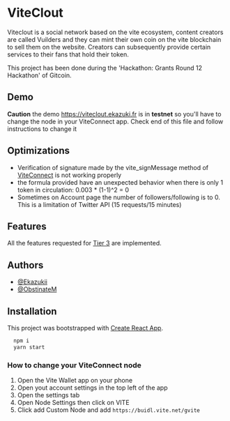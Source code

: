 # ViteClout

Viteclout is a social network based on the vite ecosystem, content creators are called Vuilders and they can mint their own coin on the vite blockchain to sell them on the website. Creators can subsequently provide certain services to their fans that hold their token.

This project has been done during the 'Hackathon: Grants Round 12 Hackathon' of Gitcoin.

## Demo

**Caution** the demo https://viteclout.ekazuki.fr is in **testnet** so you'll have to change the node in your ViteConnect app. Check end of this file and follow instructions to change it

## Optimizations

-   Verification of signature made by the vite_signMessage method of [ViteConnect](https://github.com/vitelabs/vite-connect-client) is not working properly
-   the formula provided have an unexpected behavior when there is only 1 token in circulation: 0.003 \* (1-1)^2 = 0
-   Sometimes on Account page the number of followers/following is to 0. This is a limitation of Twitter API (15 requests/15 minutes)

## Features

All the features requested for [Tier 3](https://gitcoin.co/issue/vitelabs/bounties/15/100027203) are implemented.

## Authors

-   [@Ekazukii](https://www.github.com/Ekazukii)
-   [@ObstinateM](https://www.github.com/ObstinateM)

## Installation

This project was bootstrapped with [Create React App](https://github.com/facebook/create-react-app).

```bash
  npm i
  yarn start
```

### How to change your ViteConnect node
1. Open the Vite Wallet app on your phone
2. Open yout account settings in the top left of the app
3. Open the settings tab
4. Open Node Settings then click on VITE
5. Click add Custom Node and add `https://buidl.vite.net/gvite`
